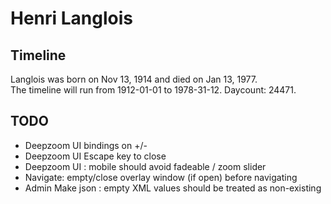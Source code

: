 # Henri Langlois

## Timeline

Langlois was born on Nov 13, 1914 and died on Jan 13, 1977.  
The timeline will run from 1912-01-01 to 1978-31-12. Daycount: 24471.


## TODO

* Deepzoom UI bindings on +/-
* Deepzoom UI Escape key to close
* Deepzoom UI : mobile should avoid fadeable / zoom slider
* Navigate: empty/close overlay window (if open) before navigating
* Admin Make json : empty XML values should be treated as non-existing